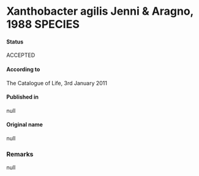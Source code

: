 # Xanthobacter agilis Jenni & Aragno, 1988 SPECIES

#### Status
ACCEPTED

#### According to
The Catalogue of Life, 3rd January 2011

#### Published in
null

#### Original name
null

### Remarks
null